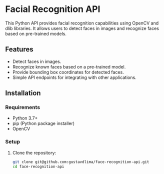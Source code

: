 # Facial Recognition API

This Python API provides facial recognition capabilities using OpenCV and dlib libraries. It allows users to detect faces in images and recognize faces based on pre-trained models.

## Features

- Detect faces in images.
- Recognize known faces based on a pre-trained model.
- Provide bounding box coordinates for detected faces.
- Simple API endpoints for integrating with other applications.

## Installation

### Requirements

- Python 3.7+
- pip (Python package installer)
- OpenCV

### Setup

1. Clone the repository:

   ```bash
   git clone git@github.com:gustavdlima/face-recognition-api.git
   cd face-recognition-api
